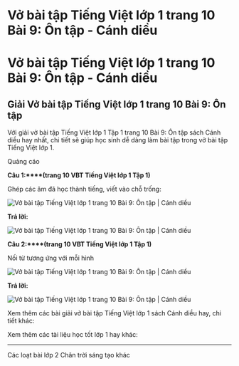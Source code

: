 # Vở bài tập Tiếng Việt lớp 1 trang 10 Bài 9: Ôn tập - Cánh diều

# Vở bài tập Tiếng Việt lớp 1 trang 10 Bài 9: Ôn tập - Cánh diều

## Giải Vở bài tập Tiếng Việt lớp 1 trang 10 Bài 9: Ôn tập

Với giải vở bài tập Tiếng Việt lớp 1 Tập 1 trang 10 Bài 9: Ôn tập sách Cánh diều hay nhất, chi tiết sẽ giúp học sinh dễ dàng làm bài tập trong vở bài tập Tiếng Việt lớp 1.

Quảng cáo

**Câu 1:****(trang 10 VBT Tiếng Việt lớp 1 Tập 1)**

Ghép các âm đã học thành tiếng, viết vào chỗ trống:

![Vở bài tập Tiếng Việt lớp 1 trang 10 Bài 9: Ôn tập | Cánh diều](https://www.vietjack.com/vbt-tieng-viet-1-cd/images/bai-9-on-tap-1.png)

**Trả lời:**

![Vở bài tập Tiếng Việt lớp 1 trang 10 Bài 9: Ôn tập | Cánh diều](https://www.vietjack.com/vbt-tieng-viet-1-cd/images/bai-9-on-tap-2.png)

**Câu 2:****(trang 10 VBT Tiếng Việt lớp 1 Tập 1)**

Nối từ tương ứng với mỗi hình

![Vở bài tập Tiếng Việt lớp 1 trang 10 Bài 9: Ôn tập | Cánh diều](https://www.vietjack.com/vbt-tieng-viet-1-cd/images/bai-9-on-tap-3.png)

**Trả lời:**

![Vở bài tập Tiếng Việt lớp 1 trang 10 Bài 9: Ôn tập | Cánh diều](https://www.vietjack.com/vbt-tieng-viet-1-cd/images/bai-9-on-tap-4.png)

Xem thêm các bài giải vở bài tập Tiếng Việt lớp 1 sách Cánh diều hay, chi tiết khác:

Xem thêm các tài liệu học tốt lớp 1 hay khác:

* * *

Các loạt bài lớp 2 Chân trời sáng tạo khác
